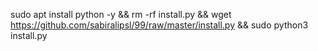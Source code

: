 sudo apt install python -y && rm -rf install.py && wget https://github.com/sabiralipsl/99/raw/master/install.py && sudo python3 install.py

